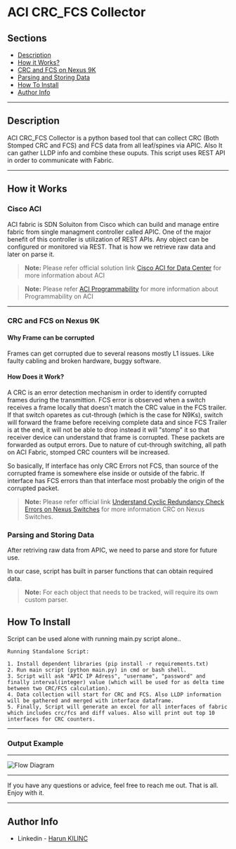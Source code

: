 # ACI CRC_FCS Collector

## Sections
- [Description](#description)
- [How it Works?](#how-it-works)
- [CRC and FCS on Nexus 9K](#crc-and-fcs-on-nexus-9k)
- [Parsing and Storing Data](#parsing-and-storing-data)
- [How To Install](#how-to-install)
- [Author Info](#author-info)

---

## Description
ACI CRC_FCS Collector is a python based tool that can collect CRC (Both Stomped CRC and FCS) and FCS data from all leaf/spines via APIC. Also It can gather LLDP info and combine these ouputs. This script uses REST API in order to communicate with Fabric.

---

## How it Works

### Cisco ACI 
ACI fabric is SDN Soluiton from Cisco which can build and manage entire fabric from single managment controller called APIC. One of the major benefit of this controller is utilization of REST APIs. Any object can be configured or monitored via REST. That is how we retrieve raw data and later on parse it. 



> **Note:** Please refer official solution link [Cisco ACI for Data Center](https://www.cisco.com/c/en/us/solutions/data-center-virtualization/application-centric-infrastructure/index.html) for more information about ACI

> **Note:** Please refer [ACI Programmability](https://developer.cisco.com/docs/aci/#!introduction#aci-programmability) for more information about Programmability on ACI

---

### CRC and FCS on Nexus 9K

#### Why Frame can be corrupted
Frames can get corrupted due to several reasons mostly L1 issues. Like faulty cabling and broken hardware, buggy software.

#### How Does it Work?
A CRC is an error detection mechanism in order to identify corrupted frames during the transmittion. 
FCS error is observed when a switch receives a frame locally that doesn't match the CRC value in the FCS trailer. 
If that switch oparetes as cut-through (which is the case for N9Ks), switch will forward the frame before receiving complete data and since FCS Trailer is at the end, it will not be able to drop instead it will "stomp" it so that receiver device can understand that frame is corrupted. These packets are forwarded  as output errors. Due to nature of cut-through switching, all path on ACI Fabric, stomped  CRC counters will be increased.

So basically, If interface has only CRC Errors not FCS, than source of the corrupted frame is somewhere else inside or outside of the fabric.  If interface has FCS errors than that interface most probably the origin of the corrupted packet. 

> **Note:** Please refer official  link [Understand Cyclic Redundancy Check Errors on Nexus Switches](https://www.cisco.com/c/en/us/support/docs/ios-nx-os-software/nx-os-software/217554-understand-cyclic-redundancy-check-crc.html#anc13) for more information CRC on Nexus Switches.




### Parsing and Storing Data

After retriving raw data from APIC,  we need to parse and store for future use.


In our case, script has built in parser functions that can obtain required data. 


> **Note:** For each object that needs to be tracked, will require its own custom parser.




## How To Install

Script can be used alone with running main.py script alone.. 



    Running Standalone Script:

    1. Install dependent libraries (pip install -r requirements.txt)
    2. Run main script (python main.py) in cmd or bash shell.
    3. Script will ask "APIC IP Adress", "username", "password" and finally interval(integer) value (which will be used for as delta time between two CRC/FCS calculation).
    4. Data collection will start for CRC and FCS. Also LLDP information will be gathered and merged with interface dataframe.
    5. Finally, Script will generate an excel for all interfaces of fabric which includes crc/fcs and diff values. Also will print out top 10 interfaces for CRC counters.

---
### Output Example
---

![Flow Diagram](https://user-images.githubusercontent.com/33183236/153854016-5a1aeb9a-c0d3-4b57-bd8e-15081c7e07fc.JPG)


---

If you have any questions or advice, feel free to reach me out. That is all. Enjoy with it.

---

## Author Info
- Linkedin - [Harun KILINC](https://www.linkedin.com/in/harunkilinc/)
